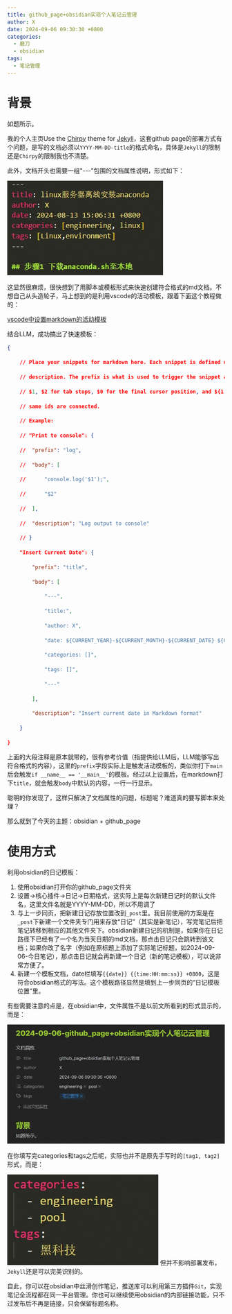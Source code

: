 ```yaml
---
title: github_page+obsidian实现个人笔记云管理
author: X
date: 2024-09-06 09:30:30 +0800
categories:
  - 磨刀
  - obsidian
tags:
  - 笔记管理
---
```

# 背景
如题所示。

我的个人主页Use the [Chirpy](https://github.com/cotes2020/jekyll-theme-chirpy) theme for [Jekyll](https://jekyllrb.com/)，这套github page的部署方式有个问题，是写的文档必须以`YYYY-MM-DD-title`的格式命名，具体是`Jekyll`的限制还是`Chirpy`的限制我也不清楚。

此外，文档开头也需要一组"---"包围的文档属性说明，形式如下：

![文档属性说明](assets/img/Dingtalk_20240906094335.jpg)

这显然很麻烦，很快想到了用脚本或模板形式来快速创建符合格式的md文档。不想自己从头造轮子，马上想到的是利用vscode的活动模板，跟着下面这个教程做的：

[vscode中设置markdown的活动模板](https://blog.csdn.net/qq_45522541/article/details/114033756)

结合LLM，成功搞出了快速模板：

```json
{

    // Place your snippets for markdown here. Each snippet is defined under a snippet name and has a prefix, body and

    // description. The prefix is what is used to trigger the snippet and the body will be expanded and inserted. Possible variables are:

    // $1, $2 for tab stops, $0 for the final cursor position, and ${1:label}, ${2:another} for placeholders. Placeholders with the

    // same ids are connected.

    // Example:

    // "Print to console": {

    //  "prefix": "log",

    //  "body": [

    //      "console.log('$1');",

    //      "$2"

    //  ],

    //  "description": "Log output to console"

    // }

    "Insert Current Date": {

        "prefix": "title",

        "body": [

            "---",

            "title:",

            "author: X",

            "date: ${CURRENT_YEAR}-${CURRENT_MONTH}-${CURRENT_DATE} ${CURRENT_HOUR}:${CURRENT_MINUTE}:${CURRENT_SECOND} +0800",

            "categories: []",

            "tags: []",

            "---"

        ],

        "description": "Insert current date in Markdown format"

    }  

}
```

上面的大段注释是原本就带的，很有参考价值（指提供给LLM后，LLM能够写出符合格式的内容），这里的`prefix`字段实际上是触发活动模板的，类似你打下`main`后会触发`if __name__ == '__main__'`的模板。经过以上设置后，在markdown打下`title`，就会触发`body`中默认的内容，一行一行显示。

聪明的你发现了，这样只解决了文档属性的问题，标题呢？难道真的要写脚本来处理？

那么就到了今天的主题：obsidian + github_page

# 使用方式

利用obsidian的日记模板：

1. 使用obsidian打开你的github_page文件夹
2. 设置->核心插件->日记->日期格式，这实际上是每次新建日记时的默认文件名，这里文件名就是YYYY-MM-DD，所以不用调了
3. 与上一步同页，把新建日记存放位置改到`_post`里。我目前使用的方案是在`_post`下新建一个文件夹专门用来存放“日记”（其实是新笔记），写完笔记后把笔记转移到相应的其他文件夹下。obsidian新建日记的机制是，如果你在日记路径下已经有了一个名为当天日期的md文档，那点击日记只会跳转到该文档；如果你改了名字（例如在原标题上添加了实际笔记标题，如2024-09-06-今日笔记），那点击日记就会再新建一个日记（新的笔记模板），可以说非常方便了。
4. 新建一个模板文档，date栏填写`{{date}} {{time:HH:mm:ss}} +0800`，这是符合obsidian格式的写法。这个模板路径显然是填到上一步同页的“日记模板位置”里。

有些需要注意的点是，在obsidian中，文件属性不是以前文所看到的形式显示的，而是：

![](assets/img/Dingtalk_20240906103403.jpg)

在你填写完categories和tags之后呢，实际也并不是原先手写时的`[tag1, tag2]`形式，而是：

![](assets/img/Dingtalk_20240906103705.jpg)
但并不影响部署发布，`Jekyll`还是可以完美识别的。

自此，你可以在obsidian中丝滑创作笔记，推送库可以利用第三方插件`Git`，实现笔记全流程都在同一平台管理。你也可以继续使用obsidian的内部链接功能，只不过发布后不再是链接，只会保留标题名称。